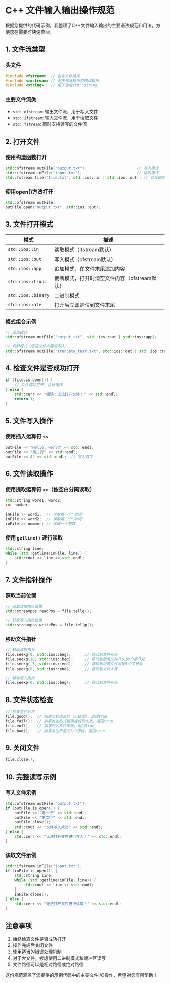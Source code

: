 # C++ 文件输入输出操作规范

根据您提供的代码示例，我整理了C++文件输入输出的主要语法规范和用法，方便您在需要时快速查阅。

## 1. 文件流类型

### 头文件
```cpp
#include <fstream>  // 包含文件流库
#include <iostream> // 用于标准输出和错误输出
#include <string>   // 用于使用std::string
```

### 主要文件流类
- `std::ofstream`: 输出文件流，用于写入文件
- `std::ifstream`: 输入文件流，用于读取文件
- `std::fstream`: 同时支持读写的文件流

## 2. 打开文件

### 使用构造函数打开
```cpp
std::ofstream outFile("output.txt");                      // 写入模式
std::ifstream inFile("input.txt");                        // 读取模式
std::fstream file("file.txt", std::ios::in | std::ios::out); // 读写模式
```

### 使用open()方法打开
```cpp
std::ofstream outFile;
outFile.open("output.txt", std::ios::out);
```

## 3. 文件打开模式

| 模式 | 描述 |
|------|------|
| `std::ios::in` | 读取模式（ifstream默认） |
| `std::ios::out` | 写入模式（ofstream默认） |
| `std::ios::app` | 追加模式，在文件末尾添加内容 |
| `std::ios::trunc` | 截断模式，打开时清空文件内容（ofstream默认） |
| `std::ios::binary` | 二进制模式 |
| `std::ios::ate` | 打开后立即定位到文件末尾 |

### 模式组合示例
```cpp
// 追加模式
std::ofstream outFile("output.txt", std::ios::out | std::ios::app);

// 截断模式（清空文件内容后写入）
std::ofstream outFile("truncate_test.txt", std::ios::out | std::ios::trunc);
```

## 4. 检查文件是否成功打开

```cpp
if (file.is_open()) {
    // 文件成功打开，执行操作
} else {
    std::cerr << "错误：无法打开文件！" << std::endl;
    return 1;
}
```

## 5. 文件写入操作

### 使用插入运算符 `<<`
```cpp
outFile << "Hello, world" << std::endl;
outFile << "第二行" << std::endl;
outFile << 42 << std::endl;  // 写入数字
```

## 6. 文件读取操作

### 使用提取运算符 `>>`（按空白分隔读取）
```cpp
std::string word1, word2;
int number;

inFile >> word1;  // 读取第一个"单词"
inFile >> word2;  // 读取第二个"单词"
inFile >> number; // 读取一个整数
```

### 使用 `getline()` 逐行读取
```cpp
std::string line;
while (std::getline(inFile, line)) {
    std::cout << line << std::endl;
}
```

## 7. 文件指针操作

### 获取当前位置
```cpp
// 获取读取指针位置
std::streampos readPos = file.tellg();

// 获取写入指针位置
std::streampos writePos = file.tellp();
```

### 移动文件指针
```cpp
// 移动读取指针
file.seekg(0, std::ios::beg);      // 移动到文件开头
file.seekg(10, std::ios::beg);     // 移动到距离文件开头10个字节处
file.seekg(-5, std::ios::end);     // 移动到距离文件末尾5个字节处
file.seekg(0, std::ios::end);      // 移动到文件末尾

// 移动写入指针
file.seekp(0, std::ios::beg);      // 移动到文件开头
```

## 8. 文件状态检查

```cpp
// 检查文件状态
file.good();  // 如果流状态良好（无错误），返回true
file.fail();  // 如果发生格式错误或提取失败，返回true
file.eof();   // 如果到达文件末尾，返回true
file.bad();   // 如果发生严重的I/O错误，返回true
```

## 9. 关闭文件

```cpp
file.close();
```

## 10. 完整读写示例

### 写入文件示例
```cpp
std::ofstream outFile("output.txt");
if (outFile.is_open()) {
    outFile << "第一行" << std::endl;
    outFile << "第二行" << std::endl;
    outFile.close();
    std::cout << "文件写入成功" << std::endl;
} else {
    std::cerr << "无法打开文件进行写入！" << std::endl;
}
```

### 读取文件示例
```cpp
std::ifstream inFile("input.txt");
if (inFile.is_open()) {
    std::string line;
    while (std::getline(inFile, line)) {
        std::cout << line << std::endl;
    }
    inFile.close();
} else {
    std::cerr << "无法打开文件进行读取！" << std::endl;
}
```

## 注意事项

1. 始终检查文件是否成功打开
2. 操作完成后关闭文件
3. 使用适当的错误处理机制
4. 对于大文件，考虑使用二进制模式和缓冲区读写
5. 文件路径可以是相对路径或绝对路径

这份规范涵盖了您提供的示例代码中的主要文件I/O操作，希望对您有所帮助！

        